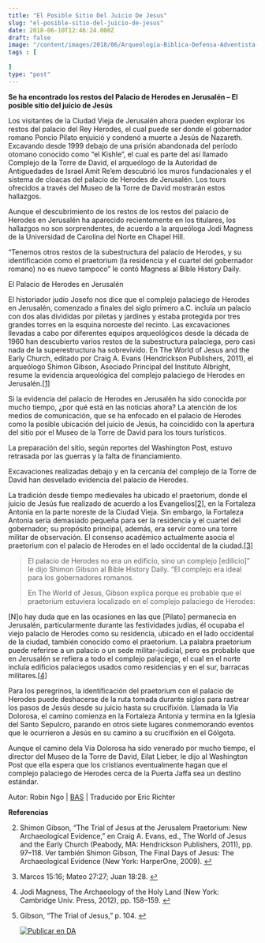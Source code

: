 ```yaml
---
title: "El Posible Sitio Del Juicio De Jesus"
slug: "el-posible-sitio-del-juicio-de-jesus"
date: 2018-06-10T12:46:24.000Z
draft: false
image: "/content/images/2018/06/Arqueologia-Biblica-Defensa-Adventista-6.png"
tags : [
    
]
type: "post"
---
```


   **Se ha encontrado los restos del Palacio de Herodes en Jerusalén – El posible sitio del juicio de Jesús**

 Los visitantes de la Ciudad Vieja de Jerusalén ahora pueden explorar los restos del palacio del Rey Herodes, el cual puede ser donde el gobernador romano Poncio Pilato enjuició y condenó a muerte a Jesús de Nazareth. Excavando desde 1999 debajo de una prisión abandonada del período otomano conocido como “el Kishle”, el cual es parte del así llamado Complejo de la Torre de David, el arqueólogo de la Autoridad de Antiguedades de Israel Amit Re’em descubrió los muros fundacionales y el sistema de cloacas del palacio de Herodes de Jerusalén. Los tours ofrecidos a través del Museo de la Torre de David mostrarán estos hallazgos.

 Aunque el descubrimiento de los restos de los restos del palacio de Herodes en Jerusalén ha aparecido recientemente en los titulares, los hallazgos no son sorprendentes, de acuerdo a la arqueóloga Jodi Magness de la Universidad de Carolina del Norte en Chapel Hill.

 “Tenemos otros restos de la subestructura del palacio de Herodes, y su identificación como el praetorium (la residencia y el cuartel del gobernador romano) no es nuevo tampoco” le contó Magness al Bible History Daily.

 El Palacio de Herodes en Jerusalén

 El historiador judío Josefo nos dice que el complejo palaciego de Herodes en Jerusalén, comenzado a finales del siglo primero a.C. incluía un palacio con dos alas divididas por piletas y jardines y estaba protegida por tres grandes torres en la esquina noroeste del recinto. Las excavaciones llevadas a cabo por diferentes equipos arqueológicos desde la década de 1960 han descubierto varios restos de la subestructura palaciega, pero casi nada de la superestructura ha sobrevivido. En The World of Jesus and the Early Church, editado por Craig A. Evans (Hendrickson Publishers, 2011), el arqueólogo Shimon Gibson, Asociado Principal del Instituto Albright, resume la evidencia arqueológica del complejo palaciego de Herodes en Jerusalén.[[1]](#fn1)

 Si la evidencia del palacio de Herodes en Jerusalén ha sido conocida por mucho tiempo, ¿por qué está en las noticias ahora? La atención de los medios de comunicación, que se ha enfocado en el palacio de Herodes como la posible ubicación del juicio de Jesús, ha coincidido con la apertura del sitio por el Museo de la Torre de David para los tours turísticos.

 La preparación del sitio, según reportes del Washington Post, estuvo retrasada por las guerras y la falta de financiamiento.

 Excavaciones realizadas debajo y en la cercanía del complejo de la Torre de David han desvelado evidencia del palacio de Herodes.

 La tradición desde tiempo medievales ha ubicado el praetorium, donde el juicio de Jesús fue realizado de acuerdo a los Evangelios[[2]](#fn2), en la Fortaleza Antonia en la parte noreste de la Ciudad Vieja. Sin embargo, la Fortaleza Antonia sería demasiado pequeña para ser la residencia y el cuartel del gobernador; su propósito principal, además, era servir como una torre militar de observación. El consenso académico actualmente asocia el praetorium con el palacio de Herodes en el lado occidental de la ciudad.[[3]](#fn3)

 
>  El palacio de Herodes no era un edificio, sino un complejo [edilicio]” le dijo Shimon Gibson al Bible History Daily. “El complejo era ideal para los gobernadores romanos.
> 
>   En The World of Jesus, Gibson explica porque es probable que el praetorium estuviera localizado en el complejo palaciego de Herodes:

 [N]o hay duda que en las ocasiones en las que [Pilato] permanecía en Jerusalén, particularmente durante las festividades judías, él ocupaba el viejo palacio de Herodes como su residencia, ubicado en el lado occidental de la ciudad, también conocido como el praetorium. La palabra praetorium puede referirse a un palacio o un sede militar-judicial, pero es probable que en Jerusalén se refiera a todo el complejo palaciego, el cual en el norte incluía edificios palaciegos usados como residencias y en el sur, barracas militares.[[4]](#fn4)

 Para los peregrinos, la identificación del praetorium con el palacio de Herodes puede deshacerse de la ruta tomada durante siglos para rastrear los pasos de Jesús desde su juicio hasta su crucifixión. Llamada la Vía Dolorosa, el camino comienza en la Fortaleza Antonia y termina en la Iglesia del Santo Sepulcro, parando en otros siete lugares conmemorando eventos que le ocurrieron a Jesús en su camino a su crucifixión en el Gólgota.

 Aunque el camino dela Vía Dolorosa ha sido venerado por mucho tiempo, el director del Museo de la Torre de David, Eilat Lieber, le dijo al Washington Post que ella espera que los cristianos eventualmente hagan que el complejo palaciego de Herodes cerca de la Puerta Jaffa sea un destino estándar.

 Autor: Robin Ngo | [BAS](http://www.biblicalarchaeology.org/daily/biblical-sites-places/biblical-archaeology-places/herods-jerusalem-palace-trial-of-jesus) | Traducido por Eric Richter

 **Referencias**

   
 2. Shimon Gibson, “The Trial of Jesus at the Jerusalem Praetorium: New Archaeological Evidence,” en Craig A. Evans, ed., The World of Jesus and the Early Church (Peabody, MA: Hendrickson Publishers, 2011), pp. 97–118. Ver también Shimon Gibson, The Final Days of Jesus: The Archaeological Evidence (New York: HarperOne, 2009). [↩︎](#fnref1)

 
 4. Marcos 15:16; Mateo 27:27; Juan 18:28. [↩︎](#fnref2)

 
 6. Jodi Magness, The Archaeology of the Holy Land (New York: Cambridge Univ. Press, 2012), pp. 158–159. [↩︎](#fnref3)

 
 8. Gibson, “The Trial of Jesus,” p. 104. [↩︎](#fnref4)

 
 
     [![Publicar en DA](/content/images/2020/06/Publicar_DA.png)](/quieres-publicar-en-da/) 